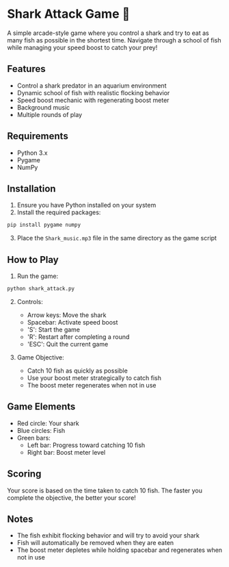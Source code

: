 # Shark Attack Game 🦈

A simple arcade-style game where you control a shark and try to eat as many fish as possible in the shortest time. Navigate through a school of fish while managing your speed boost to catch your prey!

## Features

- Control a shark predator in an aquarium environment
- Dynamic school of fish with realistic flocking behavior
- Speed boost mechanic with regenerating boost meter
- Background music
- Multiple rounds of play

## Requirements

- Python 3.x
- Pygame
- NumPy

## Installation

1. Ensure you have Python installed on your system
2. Install the required packages:
```bash
pip install pygame numpy
```
3. Place the `Shark_music.mp3` file in the same directory as the game script

## How to Play

1. Run the game:
```bash
python shark_attack.py
```

2. Controls:
   - Arrow keys: Move the shark
   - Spacebar: Activate speed boost
   - 'S': Start the game
   - 'R': Restart after completing a round
   - 'ESC': Quit the current game
   
3. Game Objective:
   - Catch 10 fish as quickly as possible
   - Use your boost meter strategically to catch fish
   - The boost meter regenerates when not in use

## Game Elements

- Red circle: Your shark
- Blue circles: Fish
- Green bars:
  - Left bar: Progress toward catching 10 fish
  - Right bar: Boost meter level

## Scoring

Your score is based on the time taken to catch 10 fish. The faster you complete the objective, the better your score!

## Notes

- The fish exhibit flocking behavior and will try to avoid your shark
- Fish will automatically be removed when they are eaten
- The boost meter depletes while holding spacebar and regenerates when not in use

